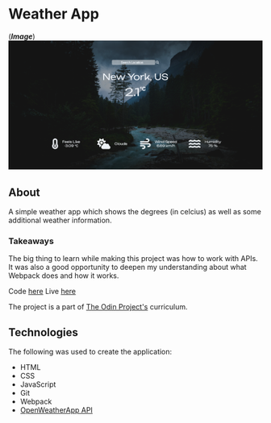 # Weather App

(***Image***)
![Image of homepage](./src/assets/screenshot.png)

## About
A simple weather app which shows the degrees (in celcius) as well as some additional weather information.

### Takeaways
The big thing to learn while making this project was how to work with APIs. It was also a good opportunity to deepen my understanding about what Webpack does and how it works. 

Code [here](github.com/nudd3/weather-app)
Live [here](asdkads)

The project is a part of [The Odin Project's](www.theodinproject.com) curriculum. 


## Technologies

The following was used to create the application:

* HTML
* CSS
* JavaScript
* Git
* Webpack
* [OpenWeatherApp API](OpenWeatherApp.com)


